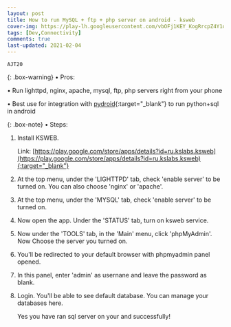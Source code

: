```yaml
---
layout: post
title: How to run MySQL + ftp + php server on android - ksweb
cover-img: https://play-lh.googleusercontent.com/vbOFj1KEY_KogRrcpZ4Y1o67Pj-Z4GqENPoFjdPbLtzruXYpo5JRpZFHpwQdP33301A=w2400
tags: [Dev,Connectivity]
comments: true
last-updated: 2021-02-04
---
```


``AJT20``

{: .box-warning}
• Pros:

• Run lighttpd, nginx, apache, mysql, ftp, php servers right from your phone

• Best use for integration with [pydroid](/run-python-programs-on-android-ide-pydroid/){:target="_blank"} to run python+sql in android

{: .box-note}
• Steps:

1. Install KSWEB.

   Link: [https://play.google.com/store/apps/details?id=ru.kslabs.ksweb](https://play.google.com/store/apps/details?id=ru.kslabs.ksweb){:target="_blank"}

2. At the top menu, under the 'LIGHTTPD' tab, check 'enable server' to be turned on. You can also choose 'nginx' or 'apache'.

3. At the top menu, under the 'MYSQL' tab, check 'enable server' to be turned on.

3. Now open the app. Under the 'STATUS' tab, turn on ksweb service.

4. Now under the 'TOOLS' tab, in the 'Main' menu, click 'phpMyAdmin'. Now Choose the server you turned on.

5. You'll be redirected to your default browser with phpmyadmin panel opened.

6. In this panel, enter 'admin' as usernane and leave the password as blank.

7. Login. You'll be able to see default database. You can manage your databases here.

   Yes you have ran sql server on your and successfully!
